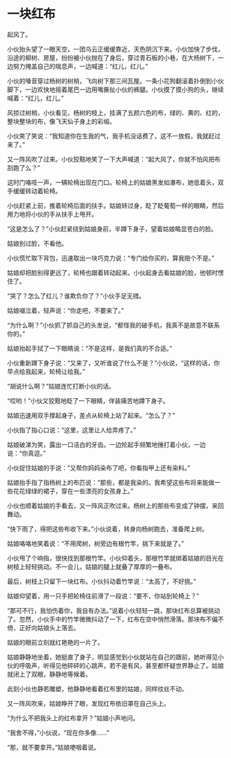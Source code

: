 # 一块红布

起风了。

小伙抬头望了一眼天空，一团乌云正缓缓靠近，天色阴沉下来。小伙加快了步伐，沿途的柳树、房屋，纷纷被小伙抛在了身后，穿过青石板的小巷，在大杨树下，一边努力掩盖自己的喘息声，一边喊道：“红儿，红儿。”

小伙的嗓音穿过杨树的树梢，飞向树下那三间瓦屋。一条小花狗翻滚着扑倒到小伙脚下，一边欢快地摇着尾巴一边用嘴撕扯小伙的裤腿。小伙摸了摸小狗的头，继续喊着：“红儿，红儿。”

风掠过树梢，小伙看见，杨树的枝上，挂满了五颜六色的布，绿的、黄的、红的，整块整块的布，像飞天仙子身上的彩缎。

小伙笑了笑说：“我知道你在生我的气，我手机没话费了，这不一放假，我就赶过来了。”

又一阵风吹了过来。小伙狡黠地笑了一下大声喊道：“起大风了，你就不怕风把布刮跑了么？”

这时门咯吱一声，一辆轮椅出现在门口。轮椅上的姑娘黑发如瀑布，她低着头，双手缓缓转动着轮椅。

小伙赶紧上前，推着轮椅后面的扶手。姑娘转过身，眨了眨葡萄一样的眼睛，然后用力地将小伙的手从扶手上甩开。

“这是怎么了？”小伙赶紧绕到姑娘身前，半蹲下身子，望着姑娘略显苍白的脸。

姑娘别过脸，不看他。

小伙慌忙取下背包，迅速取出一块巧克力说：“专门给你买的，算我赔个不是。”

姑娘却把脸别得更远了，轮椅也跟着转动起来。小伙起身去看姑娘的脸，他顿时愣住了。

“哭了？怎么了红儿？谁欺负你了？”小伙手足无措。

姑娘啜泣着，轻声说：“你走吧，不要来了。”

“为什么啊？”小伙抓了抓自己的头发说，“都怪我的破手机，我真不是故意不联系你的。”

姑娘抬起手拭了一下眼睛说：“不是这样，是我们真的不合适。”

小伙重新蹲下身子说：“又来了，又听谁说了什么不是？”小伙说，“这样的话，你早点给我起来，轮椅让给我。”

“胡说什么啊？”姑娘连忙打断小伙的话。

“哎哟！”小伙又狡黠地眨了一下眼睛，佯装痛苦地蹲下身子。

姑娘迅速用双手撑起身子，差点从轮椅上站了起来。“怎么了？”

小伙指了指心口说：“这里，这里让人给弄疼了。”

姑娘破涕为笑，露出一口洁白的牙齿。一边抡起手频繁地捶打着小伙，一边说：“你真逗。”

小伙捉住姑娘的手说：“又帮你妈妈染布了吧，你看指甲上还有染料。”

姑娘抬手指了指杨树上的布匹说：“那些，都是我染的。我希望这些布将来能做一些花花绿绿的裙子，穿在一些漂亮的女孩身上。”

小伙也顺着姑娘的手看去，又一阵风正吹过来。杨树上的那些布变成了钟摆，来回舞动。

“快下雨了，得把这些布收下来。”小伙说着，转身向杨树跑去，准备爬上树。

姑娘咯咯地笑着说：“不用爬树，树旁边有根竹竿，挑下来就是了。”

小伙甩了个响指，很快找到那根竹竿。小伙仰着头，那根竹竿就绑着姑娘的目光在树枝上轻轻挑动。不一会儿，姑娘的腿上就叠了厚厚的一叠布。

最后，树枝上只留下一块红布。小伙抖动着竹竿说：“太高了，不好挑。”

姑娘仰望着，用一只手把轮椅往前滑了一段说：“要不，你站到轮椅上？”

“那可不行，我怕伤着你，我自有办法。”说着小伙轻轻一跳，那块红布总算被挑动了。忽然，小伙手中的竹竿微微抖动了一下，红布在空中悄然滑落。那块布不偏不倚，正好向姑娘头上落去。

姑娘的眼前立刻就红艳艳的一片了。

姑娘静静地坐着，她挺直了身子，明显感觉到小伙就站在自己的跟前，她听得见小伙的呼吸声，听得见他砰砰的心跳声，若不是有风，甚至都怀疑世界静止了。姑娘就闭上了双眼，静静地等候着。

此刻小伙也静若雕塑，他静静地看着红布里的姑娘，同样纹丝不动。

又一阵风吹来，姑娘睁开了眼，发现红布依旧罩在自己头上。

“为什么不把我头上的红布拿开？”姑娘小声地问。

“我舍不得，”小伙说，“现在你多像……”

“那，就不要拿开。”姑娘哽咽着说。